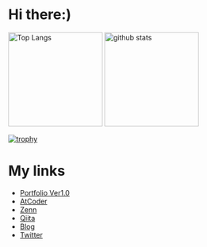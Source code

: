 # Hi there:)
<p align="left"> 
  <img alt="Top Langs" height="190px" src="https://github-readme-stats.vercel.app/api/top-langs/?username=satabie&layout=compact&show_icons=true&theme=synthwave" />
  <img alt="github stats" height="190px" src="https://github-readme-stats.vercel.app/api?username=satabie&theme=onedark&show_icons=ture" />
</p>

[![trophy](https://github-profile-trophy.vercel.app/?username=satabie&theme=onedark&column=8&row=1)](https://github.com/ryo-ma/github-profile-trophy)

# My links
- [Portfolio Ver1.0](https://satabie.github.io)
- [AtCoder](https://atcoder.jp/users/shoseisan)
- [Zenn](https://zenn.dev/shoseisan)
- [Qiita](https://qiita.com/satabie)
- [Blog](https://shoseisan.hatenablog.com/about)
- [Twitter](https://twitter.com/twilight_coins)
